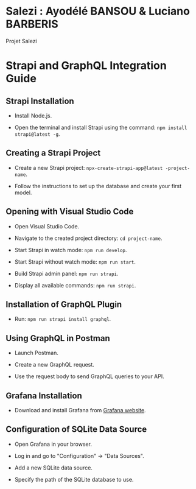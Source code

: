 # Salezi : Ayodélé BANSOU & Luciano BARBERIS

Projet Salezi

# Strapi and GraphQL Integration Guide
 
## Strapi Installation
 
- Install Node.js.

- Open the terminal and install Strapi using the command: `npm install strapi@latest -g`.
 
## Creating a Strapi Project
 
- Create a new Strapi project: `npx-create-strapi-app@latest -project-name`.

- Follow the instructions to set up the database and create your first model.
 
## Opening with Visual Studio Code
 
- Open Visual Studio Code.

- Navigate to the created project directory: `cd project-name`.

- Start Strapi in watch mode: `npm run develop`.

- Start Strapi without watch mode: `npm run start`.

- Build Strapi admin panel: `npm run strapi`.

- Display all available commands: `npm run strapi`.
 
## Installation of GraphQL Plugin
 
- Run: `npm run strapi install graphql`.
 
## Using GraphQL in Postman
 
- Launch Postman.

- Create a new GraphQL request.

- Use the request body to send GraphQL queries to your API.
 
## Grafana Installation
 
- Download and install Grafana from [Grafana website](https://grafana.com/get).
 
## Configuration of SQLite Data Source
 
- Open Grafana in your browser.

- Log in and go to "Configuration" -> "Data Sources".

- Add a new SQLite data source.

- Specify the path of the SQLite database to use.
